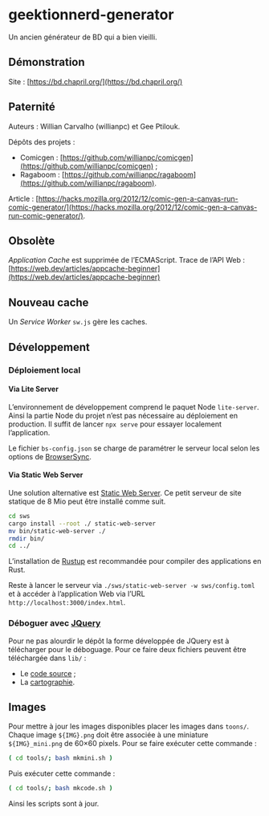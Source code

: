 # geektionnerd-generator

Un ancien générateur de BD qui a bien vieilli.

## Démonstration

Site : [https://bd.chapril.org/](https://bd.chapril.org/)

## Paternité

Auteurs : Willian Carvalho (willianpc) et Gee Ptilouk.

Dépôts des projets :
* Comicgen : [https://github.com/willianpc/comicgen](https://github.com/willianpc/comicgen) ;
* Ragaboom : [https://github.com/willianpc/ragaboom](https://github.com/willianpc/ragaboom).

Article : [https://hacks.mozilla.org/2012/12/comic-gen-a-canvas-run-comic-generator/](https://hacks.mozilla.org/2012/12/comic-gen-a-canvas-run-comic-generator/).

## Obsolète

*Application Cache* est supprimée de l’ECMAScript.
Trace de l’API Web : [https://web.dev/articles/appcache-beginner](https://web.dev/articles/appcache-beginner)

## Nouveau cache

Un *Service Worker* `sw.js` gère les caches.

## Développement

### Déploiement local

#### Via Lite Server

L’environnement de développement comprend le paquet Node `lite-server`.
Ainsi la partie Node du projet n’est pas nécessaire au déploiement en production.
Il suffit de lancer `npx serve` pour essayer localement l’application.

Le fichier `bs-config.json` se charge de paramétrer le serveur local selon les options de [BrowserSync](https://browsersync.io/docs/options "Site Web").

#### Via Static Web Server

Une solution alternative est [Static Web Server](https://static-web-server.net/ "Site Web"). Ce petit serveur de site statique de 8 Mio peut être installé comme suit.

```bash
cd sws
cargo install --root ./ static-web-server
mv bin/static-web-server ./
rmdir bin/
cd ../
```
L’installation de [Rustup](https://rustup.rs/) est recommandée pour compiler des applications en Rust.

Reste à lancer le serveur via `./sws/static-web-server -w sws/config.toml` et à accéder à l’application Web via l’URL `http://localhost:3000/index.html`.

### Déboguer avec [JQuery](https://jquery.com/)

Pour ne pas alourdir le dépôt la forme développée de JQuery est à télécharger pour le déboguage.
Pour ce faire deux fichiers peuvent être téléchargée dans `lib/` :
* Le [code source](https://code.jquery.com/jquery-3.7.1.js) ;
* La [cartographie](https://code.jquery.com/jquery-3.7.1.min.map).


## Images

Pour mettre à jour les images disponibles placer les images dans `toons/`.
Chaque image `${IMG}.png` doit être associée à une miniature `${IMG}_mini.png` de 60×60 pixels.
Pour se faire exécuter cette commande :
```bash
( cd tools/; bash mkmini.sh )
```

Puis exécuter cette commande :
```bash
( cd tools/; bash mkcode.sh )
```
Ainsi les scripts sont à jour.